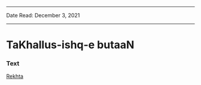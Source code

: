 ***
Date Read: December 3, 2021
***

# TaKhallus-ishq-e butaaN

### Text
[Rekhta](https://urdushahkar.org/takhallus-ishq-e-butaan-momin/)

